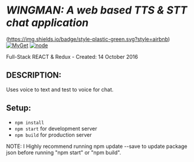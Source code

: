 # _WINGMAN: A web based TTS & STT chat application_
(https://img.shields.io/badge/style-plastic-green.svg?style=airbnb)
[![MyGet](https://img.shields.io/myget/mongodb/v/MongoDB.Driver.Core.svg?maxAge=2592000)]()
[![node](https://img.shields.io/node/v/gh-badges.svg?maxAge=2592000?style=plastic)]()

Full-Stack REACT & Redux - Created: 14 October 2016
<!-- ### Deployed on Heroku [here](https://itiner-ez.herokuapp.com/). -->

## DESCRIPTION:
Uses voice to text and test to voice for chat.

## Setup:
  - `npm install`
  - `npm start` for development server
  - `npm build` for production server

  NOTE: I Highly recommend running npm update --save to update package json before running "npm start" or "npm build".
